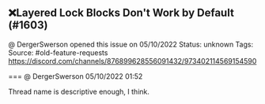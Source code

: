 ## ❌Layered Lock Blocks Don't Work by Default (#1603)
@ DergerSwerson opened this issue on 05/10/2022
Status: unknown
Tags: 
Source: #old-feature-requests https://discord.com/channels/876899628556091432/973402114569154590


=== @ DergerSwerson 05/10/2022 01:52

Thread name is descriptive enough, I think.
